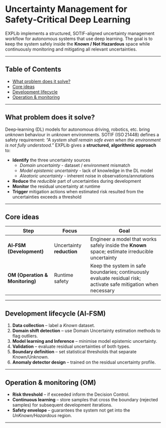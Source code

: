 # Uncertainty Management for Safety‑Critical Deep Learning

EXPLib implements a structured, SOTIF-aligned uncertainty management workflow for autonomous systems that use deep learning.
The goal is to keep the system safely inside the **Known / Not Hazardous** space while continuously monitoring and mitigating all relevant uncertainties.

---

## Table of Contents

- [What problem does it solve?](#what-problem-does-it-solve)
- [Core ideas](#core-ideas)
- [Development lifecycle](#development-lifecycle)
- [Operation & monitoring](#operation--monitoring)


---

## What problem does it solve?

Deep‑learning (DL) models for autonomous driving, robotics, etc. bring *unknown* behaviour in *unknown* environments.
SOTIF (ISO 21448) defines a safety requirement: *“A system shall remain safe even when the environment is not fully understood.”*
EXPLib gives a **structured, algorithmic approach** to:

- **Identify** the three uncertainty sources
  - *Domain uncertainty* - dataset / environment mismatch
  - *Model epistemic uncertainty* - lack of knowledge in the DL model
  - *Aleatoric uncertainty* - inherent noise in observations/annotations
- **Reduce** the *reducible* part of uncertainties during development
- **Monitor** the residual uncertainty at runtime 
- **Trigger** mitigation actions when estimated risk resulted from the uncertainties exceeds a threshold

---

## Core ideas

| Step | Focus | Goal |
|------|-------|------|
| **AI‑FSM (Development)** | Uncertainty **reduction** | Engineer a model that works safely inside the **Known** space; estimate irreducible uncertainty |
| **OM (Operation & Monitoring)** | Runtime safety | Keep the system in safe boundaries; continuously evaluate residual risk; activate safe mitigation when necessary |



---

## Development lifecycle (AI‑FSM)

1. **Data collection** – label a *Known* dataset.
2. **Domain shift detection** – use Domain Uncertainty estimation methods to flag outliers.
3. **Model learning and Inference** – minimise model epistemic uncertainty.
4. **Validation** – evaluate residual uncertainties of both types.
5. **Boundary definition** – set statistical thresholds that separate Known/Unknown.
6. **Anomaly detector design** – trained on the residual uncertainty profile.

---

## Operation & monitoring (OM)

- **Risk threshold** – if exceeded inform the Decision Control.
- **Continuous learning** – store samples that cross the boundary (rejected samples) for subsequent development iterations.
- **Safety envelope** – guarantees the system not get into the *UnKnown/Hazardous* region.

---

